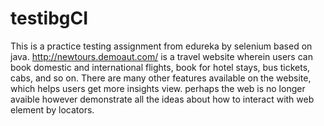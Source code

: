 # testibgCI
This is a practice testing assignment from edureka by selenium based on java.
http://newtours.demoaut.com/  is a travel website wherein users can book domestic and international flights, book for hotel stays, bus tickets, cabs, and so on. There are many other features available on the website, which helps users get more insights view.
perhaps the web is no longer avaible however demonstrate all the ideas about how to interact with web element by locators.
